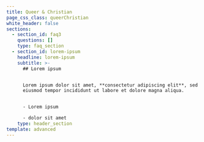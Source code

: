 ```yaml
---
title: Queer & Christian
page_css_class: queerChristian
white_header: false
sections:
  - section_id: faq3
    questions: []
    type: faq_section
  - section_id: lorem-ipsum
    headline: lorem-ipsum
    subtitle: >-
      ## Lorem ipsum


      Lorem ipsum dolor sit amet, **consectetur adipiscing elit**, sed do
      eiusmod tempor incididunt ut labore et dolore magna aliqua.


      - Lorem ipsum

      - dolor sit amet
    type: header_section
template: advanced
---
```

